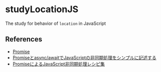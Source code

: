 # studyLocationJS
The study for behavior of `location` in JavaScript

## References
* [Promise](https://developer.mozilla.org/ja/docs/Web/JavaScript/Reference/Global_Objects/Promise)
* [Promiseとasync/awaitでJavaScriptの非同期処理をシンプルに記述する](https://sbfl.net/blog/2016/07/13/simplifying-async-code-with-promise-and-async-await/)
* [PromiseによるJavaScript非同期処理レシピ集](https://sbfl.net/blog/2019/11/04/promise-cookbook/)